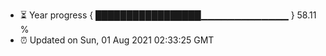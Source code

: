 - ⏳ Year progress { █████████████████▁▁▁▁▁▁▁▁▁▁▁▁▁ } 58.11 %
- ⏰ Updated on Sun, 01 Aug 2021 02:33:25 GMT

